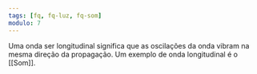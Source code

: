 ```yaml
---
tags: [fq, fq-luz, fq-som]
modulo: 7
---
```


Uma onda ser longitudinal significa que as oscilações da onda vibram na mesma direção da propagação. Um exemplo de onda longitudinal é o [[Som]].